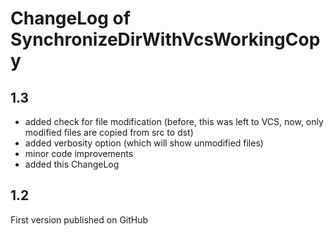 # ChangeLog of SynchronizeDirWithVcsWorkingCopy

## 1.3

* added check for file modification (before, this was left to VCS, now, only modified files are copied from src to dst)
* added verbosity option (which will show unmodified files)
* minor code improvements
* added this ChangeLog

## 1.2

First version published on GitHub

